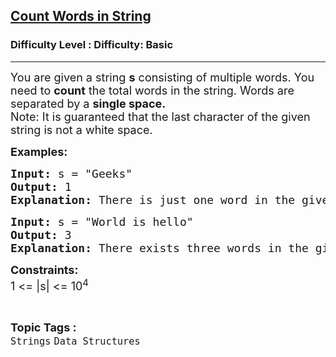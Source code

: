 <h2><a href="https://www.geeksforgeeks.org/problems/count-words-in-string/1?page=1&category=Strings&difficulty=Basic&sortBy=accuracy">Count Words in String</a></h2><h3>Difficulty Level : Difficulty: Basic</h3><hr><div class="problems_problem_content__Xm_eO"><p><span style="font-size: 18px;">You are given a string <strong>s</strong> consisting of multiple words. You need to <strong>count</strong> the total words in the string. Words are separated by a <strong>single space.</strong><br>Note: It is guaranteed that the last character of the given string is not a white space.</span></p>
<p><span style="font-size: 18px;"><strong>Examples:</strong></span></p>
<pre><span style="font-size: 18px;"><strong>Input: </strong>s = "Geeks"
<strong>Output: </strong>1<br><strong>Explanation: </strong>There is just one word in the given sentence</span></pre>
<pre><span style="font-size: 18px;"><strong>Input: </strong>s = "World is hello"
<strong>Output: </strong>3<br><strong>Explanation:</strong> There exists three words in the given sentence</span></pre>
<p><span style="font-size: 18px;"><strong>Constraints:</strong><br>1 &lt;= |s| &lt;= 10<sup>4</sup></span></p></div><br><p><span style=font-size:18px><strong>Topic Tags : </strong><br><code>Strings</code>&nbsp;<code>Data Structures</code>&nbsp;
